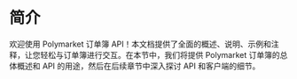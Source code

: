 # 简介

欢迎使用 Polymarket 订单簿 API！本文档提供了全面的概述、说明、示例和注释，让您轻松与订单簿进行交互。在本节中，我们将提供 Polymarket 订单簿的总体概述和 API 的用途，然后在后续章节中深入探讨 API 和客户端的细节。
